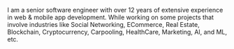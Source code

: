 I am a senior software engineer with over 12 years of extensive experience in web & mobile app development. While working on some projects that involve industries like Social
Networking, ECommerce, Real Estate, Blockchain, Cryptocurrency, Carpooling, HealthCare, Marketing, AI, and ML, etc.
